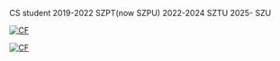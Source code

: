 CS student
2019-2022 SZPT(now SZPU)
2022-2024 SZTU
2025-     SZU

[![CF](https://cfrating.ihcr.top/?user=kongfang89)](https://codeforces.com/profile/kongfang89)

[![CF](https://cfrating.ihcr.top/?user=cm4k3r)](https://codeforces.com/profile/cm4k3r)
